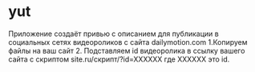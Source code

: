 # yut
Приложение создаёт привью с описанием для публикации в социальных сетях видеороликов с сайта dailymotion.com
1.Копируем файлы на ваш сайт
2. Подставляем id видеоролика в ссылку вашего сайта с скриптом site.ru/скрипт/?id=XXXXXX где XXXXXX это id.
